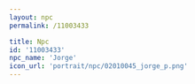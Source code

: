 ```yaml
---
layout: npc
permalink: /11003433

title: Npc
id: '11003433'
npc_name: 'Jorge'
icon_url: 'portrait/npc/02010045_jorge_p.png'
---
```


